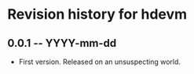 # Revision history for hdevm

## 0.0.1  -- YYYY-mm-dd

* First version. Released on an unsuspecting world.
